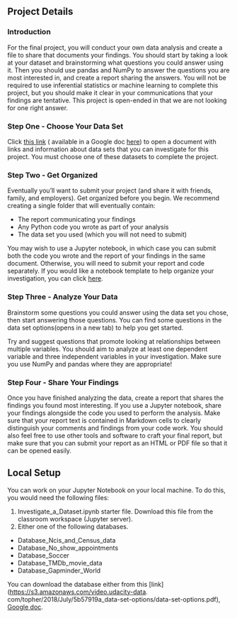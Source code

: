## Project Details

### Introduction

For the final project, you will conduct your own data analysis and create a file to share that documents your findings.
You should start by taking a look at your dataset and brainstorming what questions you could answer using it. Then you
should use pandas and NumPy to answer the questions you are most interested in, and create a report sharing the answers.
You will not be required to use inferential statistics or machine learning to complete this project, but you should make
it clear in your communications that your findings are tentative. This project is open-ended in that we are not looking
for one right answer.

### Step One - Choose Your Data Set

Click [this link](https://s3.amazonaws.com/video.udacity-data.com/topher/2018/July/5b57919a_data-set-options/data-set-options.pdf) (
available in a Google
doc [here](https://docs.google.com/document/d/e/2PACX-1vTlVmknRRnfy_4eTrjw5hYGaiQim5ctr9naaRd4V9du2B5bxpd8FEH3KtDgp8qVekw7Cj1GLk1IXdZi/pub?embedded=True))
to open a document with links and information about data sets that you can investigate for this project. You must choose
one of these datasets to complete the project.

### Step Two - Get Organized

Eventually you’ll want to submit your project (and share it with friends, family, and employers). Get organized before
you begin. We recommend creating a single folder that will eventually contain:

* The report communicating your findings
* Any Python code you wrote as part of your analysis
* The data set you used (which you will not need to submit)

You may wish to use a Jupyter notebook, in which case you can submit both the code you wrote and the report of your
findings in the same document. Otherwise, you will need to submit your report and code separately. If you would like a
notebook template to help organize your investigation, you can
click [here](https://s3.amazonaws.com/video.udacity-data.com/topher/2018/April/5ac7a08a_investigate-a-dataset-template.ipynb/investigate-a-dataset-template.ipynb.zip).

### Step Three - Analyze Your Data

Brainstorm some questions you could answer using the data set you chose, then start answering those questions. You
can find some questions in the data set options(opens in a new tab) to help you get started.

Try and suggest questions that promote looking at relationships between multiple variables. You should aim to analyze at
least one dependent variable and three independent variables in your investigation. Make sure you use NumPy and pandas
where they are appropriate!

### Step Four - Share Your Findings

Once you have finished analyzing the data, create a report that shares the findings you found most interesting. If you
use a Jupyter notebook, share your findings alongside the code you used to perform the analysis. Make sure that your
report text is contained in Markdown cells to clearly distinguish your comments and findings from your code work. You
should also feel free to use other tools and software to craft your final report, but make sure that you can submit your
report as an HTML or PDF file so that it can be opened easily.

## Local Setup

You can work on your Jupyter Notebook on your local machine. To do this, you would need the following files:

1. Investigate_a_Dataset.ipynb starter file. Download this file from the classroom workspace (Jupyter server).
2. Either one of the following databases.

* Database_Ncis_and_Census_data
* Database_No_show_appointments
* Database_Soccer
* Database_TMDb_movie_data
* Database_Gapminder_World

You can download the database either from this [link](https://s3.amazonaws.com/video.udacity-data.
com/topher/2018/July/5b57919a_data-set-options/data-set-options.pdf), [Google doc](https://docs.google.com/document/d/e/2PACX-1vTlVmknRRnfy_4eTrjw5hYGaiQim5ctr9naaRd4V9du2B5bxpd8FEH3KtDgp8qVekw7Cj1GLk1IXdZi/pub?embedded=True). 
